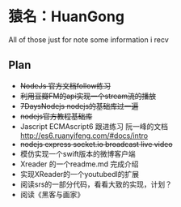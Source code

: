 # 猿名：HuanGong

All of those just for note some information i recv

## Plan

* ~~NodeJs 官方文档follow练习~~
* ~~利用豆瓣FM的api实现一个stream流的播放~~
* ~~7DaysNodejs nodejs的基础库过一遍~~
* ~~nodejs官方教程基础库~~
* Jascript ECMAscript6 跟进练习 阮一峰的文档 [http:\/\/es6.ruanyifeng.com\/\#docs\/intro](http://es6.ruanyifeng.com/#docs/intro)
* ~~nodejs express socket.io broadcast live video~~
* 模仿实现一个swift版本的微博客户端
* Xreader 的一个readme.md 完成介绍
* 实现XReader的一个youtubedl的扩展
* 阅读srs的一部分代码，看看大致的实现，计划？
* 阅读《黑客与画家》


